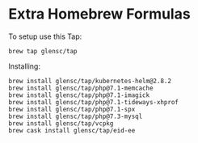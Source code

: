 # Extra Homebrew Formulas

To setup use this Tap:
```
brew tap glensc/tap
```

Installing:

```
brew install glensc/tap/kubernetes-helm@2.8.2
brew install glensc/tap/php@7.1-memcache
brew install glensc/tap/php@7.1-imagick
brew install glensc/tap/php@7.1-tideways-xhprof
brew install glensc/tap/php@7.1-spx
brew install glensc/tap/php@7.3-mysql
brew install glensc/tap/vcpkg
brew cask install glensc/tap/eid-ee
```
